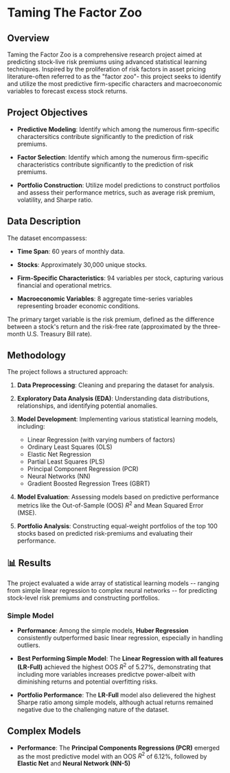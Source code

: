 # Taming The Factor Zoo

## Overview

Taming the Factor Zoo is a comprehensive research project aimed at predicting stock-live risk premiums using advanced statistical learning techniques. Inspired by the proliferation of risk factors in asset pricing literature-often referred to as the "factor zoo"- this project seeks to identify and utilize the most predictive firm-specific characters and macroeconomic variables to forecast excess stock returns.

## Project Objectives

* **Predictive Modeling**: Identify which among the numerous firm-specific charactersitics contribute significantly to the prediction of risk premiums.

* **Factor Selection**: Identify which among the numerous firm-specific characteristics contribute significantly to the prediction of risk premiums.

* **Portfolio Construction**: Utilize model predictions to construct portfolios and assess their performance metrics, such as average risk premium, volatility, and Sharpe ratio.

## Data Description

The dataset encompassess:

* **Time Span**: 60 years of monthly data.

* **Stocks**: Approximately 30,000 unique stocks.

* **Firm-Specific Characteristics**: 94 variables per stock, capturing various financial and operational metrics.

* **Macroeconomic Variables**: 8 aggregate time-series variables representing broader economic conditions.

The primary target variable is the risk premium, defined as the difference between a stock's return and the risk-free rate (approximated by the three-month U.S. Treasury Bill rate).

## Methodology

The project follows a structured approach:

1. **Data Preprocessing**: Cleaning and preparing the dataset for analysis.
2. **Exploratory Data Analysis (EDA)**: Understanding data distributions, relationships, and identifying potential anomalies.
3. **Model Development**: Implementing various statistical learning models, including:

    * Linear Regression (with varying numbers of factors)
    * Ordinary Least Squares (OLS)
    * Elastic Net Regression
    * Partial Least Squares (PLS)
    * Principal Component Regression (PCR)
    * Neural Networks (NN)
    * Gradient Boosted Regression Trees (GBRT)

4. **Model Evaluation**: Assessing models based on predictive performance metrics like the Out-of-Sample (OOS) $R^2$ and Mean Squared Error (MSE).

5. **Portfolio Analysis**: Constructing equal-weight portfolios of the top 100 stocks based on predicted risk-premiums and evaluating their performance.

## 📊 Results 

The project evaluated a wide array of statistical learning models -- ranging from simple linear regression to complex neural networks -- for predicting stock-level risk premiums and constructing portfolios.

### Simple Model

* **Performance**: Among the simple models, **Huber Regression** consistently outperformed basic linear regression, especially in handling outliers.

* **Best Performing Simple Model**: The **Linear Regression with all features (LR-Full)** achieved the highest OOS $R^2$ of 5.27%, demonstrating that including more variables increases predictve power-albeit with diminishing returns and potential overfitting risks.

* **Portfolio Performance**: The **LR-Full** model also delievered the highest Sharpe ratio among simple models, although actual returns remained negative due to the challenging nature of the dataset.

## Complex Models

* **Performance**: The **Principal Components Regressions (PCR)** emerged as the most predictive model with an OOS $R^2$ of 6.12%, followed by **Elastic Net** and **Neural Network (NN-5)**